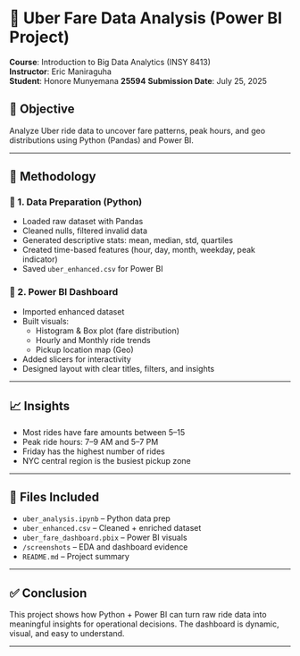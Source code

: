 # 🚖 Uber Fare Data Analysis (Power BI Project)

**Course**: Introduction to Big Data Analytics (INSY 8413)  
**Instructor**: Eric Maniraguha  
**Student**: Honore Munyemana **25594** 
**Submission Date**: July 25, 2025

## 📌 Objective

Analyze Uber ride data to uncover fare patterns, peak hours, and geo distributions using Python (Pandas) and Power BI.

---

## 🧪 Methodology

### 🔹 1. Data Preparation (Python)

- Loaded raw dataset with Pandas
- Cleaned nulls, filtered invalid data
- Generated descriptive stats: mean, median, std, quartiles
- Created time-based features (hour, day, month, weekday, peak indicator)
- Saved `uber_enhanced.csv` for Power BI

### 🔹 2. Power BI Dashboard

- Imported enhanced dataset
- Built visuals:
  - Histogram & Box plot (fare distribution)
  - Hourly and Monthly ride trends
  - Pickup location map (Geo)
- Added slicers for interactivity
- Designed layout with clear titles, filters, and insights

---

## 📈 Insights

- Most rides have fare amounts between $5–$15
- Peak ride hours: 7–9 AM and 5–7 PM
- Friday has the highest number of rides
- NYC central region is the busiest pickup zone

---

## 📂 Files Included

- `uber_analysis.ipynb` – Python data prep
- `uber_enhanced.csv` – Cleaned + enriched dataset
- `uber_fare_dashboard.pbix` – Power BI visuals
- `/screenshots` – EDA and dashboard evidence
- `README.md` – Project summary

---

## ✅ Conclusion

This project shows how Python + Power BI can turn raw ride data into meaningful insights for operational decisions. The dashboard is dynamic, visual, and easy to understand.

---
